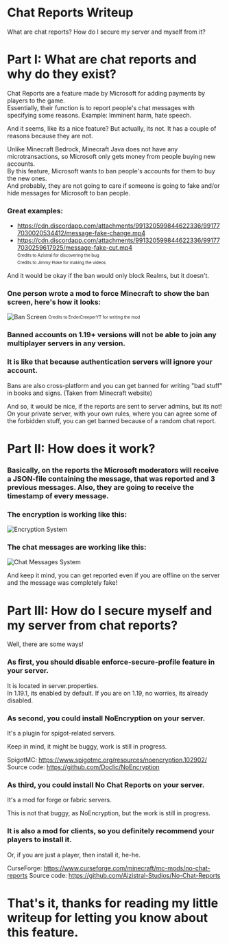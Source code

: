 # Chat Reports Writeup
What are chat reports? How do I secure my server and myself from it?

# Part I: What are chat reports and why do they exist?
Chat Reports are a feature made by Microsoft for adding payments by players to the game.<br>
Essentially, their function is to report people's chat messages with specifying some reasons. Example: Imminent harm, hate speech.

And it seems, like its a nice feature? But actually, its not. It has a couple of reasons because they are not.

Unlike Minecraft Bedrock, Minecraft Java does not have any microtransactions, so Microsoft only gets money from people buying new accounts.<br>
By this feature, Microsoft wants to ban people's accounts for them to buy the new ones.<br>
And probably, they are not going to care if someone is going to fake and/or hide messages for Microsoft to ban people.<br>
### Great examples:
- https://cdn.discordapp.com/attachments/991320599844622336/991777030020534412/message-fake-change.mp4
- https://cdn.discordapp.com/attachments/991320599844622336/991777030259617925/message-fake-cut.mp4<br>
<sub><sup>Credits to Azistral for discovering the bug</sup></sub><br>
<sub><sup>Credits to Jimmy Hoke for making the videos</sup></sub>

And it would be okay if the ban would only block Realms, but it doesn't.<br>
### One person wrote a mod to force Minecraft to show the ban screen, here's how it looks:
![Ban Screen](https://i.redd.it/hoyh22jsh9791.png "Image")
<sub><sup>Credits to EnderCreeperYT for writing the mod</sup></sub>

### Banned accounts on 1.19+ versions will not be able to join any multiplayer servers in any version.<br>
### It is like that because authentication servers will ignore your account.

Bans are also cross-platform and you can get banned for writing "bad stuff" in books and signs. (Taken from Minecraft website)

And so, it would be nice, if the reports are sent to server admins, but its not!<br>
On your private server, with your own rules, where you can agree some of the forbidden stuff, you can get banned because of a random chat report.

# Part II: How does it work?

### Basically, on the reports the Microsoft moderators will receive a JSON-file containing the message, that was reported and 3 previous messages. Also, they are going to receive the timestamp of every message.

### The encryption is working like this:
![Encryption System](https://media.discordapp.net/attachments/990870051722756196/990879172949864448/unknown.png?width=1440&height=643 "Image")

### The chat messages are working like this:
![Chat Messages System](https://media.discordapp.net/attachments/990870051722756196/990880992476684308/unknown.png?width=1335&height=676 "Image")

And keep it mind, you can get reported even if you are offline on the server and the message was completely fake!

# Part III: How do I secure myself and my server from chat reports?
Well, there are some ways!

### As first, you should disable enforce-secure-profile feature in your server.
It is located in server.properties.<br>
In 1.19.1, its enabled by default. If you are on 1.19, no worries, its already disabled.

### As second, you could install NoEncryption on your server.
It's a plugin for spigot-related servers. 

Keep in mind, it might be buggy, work is still in progress.

SpigotMC: https://www.spigotmc.org/resources/noencryption.102902/
Source code: https://github.com/Doclic/NoEncryption

### As third, you could install No Chat Reports on your server.
It's a mod for forge or fabric servers.

This is not that buggy, as NoEncryption, but the work is still in progress.

### It is also a mod for clients, so you definitely recommend your players to install it.
Or, if you are just a player, then install it, he-he.

CurseForge: https://www.curseforge.com/minecraft/mc-mods/no-chat-reports
Source code: https://github.com/Aizistral-Studios/No-Chat-Reports

# That's it, thanks for reading my little writeup for letting you know about this feature.
